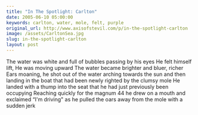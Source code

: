 ```yaml
---
title: "In The Spotlight: Carlton"
date: 2005-06-10 05:00:00
keywords: carlton, water, mole, felt, purple
original_url: http://www.axisofstevil.com/p/in-the-spotlight-carlton
image: /assets/CarltonSea.jpg
slug: in-the-spotlight-carlton
layout: post
---
```


The water was white and full of bubbles passing by his eyes He felt himself lift, He was moving upward The water became brighter and bluer, richer Ears moaning, he shot out of the water arching towards the sun and then landing in the boat that had been newly righted by the clumsy mole He landed with a thump into the seat that he had just previously been occupying Reaching quickly for the magnum 44 he drew on a mouth and exclaimed “I&#039;m driving&quot; as he pulled the oars away from the mole with a sudden jerk

